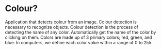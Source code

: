 # Colour?

Application that detects colour from an image. Colour detection is necessary to recognize objects. Colour detection is the process of detecting the name of any color. Automatically get the name of the color by clicking on them. Colors are made up of 3 primary colors; red, green, and blue. In
computers, we define each color value within a range of 0 to 255
